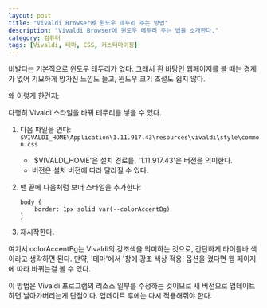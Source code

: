 ```yaml
---
layout: post
title: "Vivaldi Browser에 윈도우 테두리 주는 방법"
description: "Vivaldi Browser에 윈도우 테두리 주는 법을 소개한다."
category: 컴퓨터
tags: [Vivaldi, 테마, CSS, 커스터마이징]
---
```


비발디는 기본적으로 윈도우 테두리가 없다.
그래서 흰 바탕인 웹페이지를 볼 때는 경계가 없어 기묘하게 망가진 느낌도 들고,
윈도우 크기 조절도 쉽지 않다.

왜 이렇게 한건지;

다행히 Vivaldi 스타일을 바꿔 테두리를 넣을 수 있다.

1.	다음 파일을 연다:  
	`$VIVALDI_HOME\Application\1.11.917.43\resources\vivaldi\style\common.css`
	- '$VIVALDI_HOME'은 설치 경로를, '1.11.917.43'은 버전을 의미한다.
	- 버전은 설치 버전에 따라 달라질 수 있다.

2.	맨 끝에 다음처럼 보더 스타일을 추가한다:

	~~~
	body {
		border: 1px solid var(--colorAccentBg)
	}
	~~~

3.	재시작한다.

여기서 colorAccentBg는 Vivaldi의 강조색을 의미하는 것으로,
간단하게 타이틀바 색이라고 생각하면 된다.
만약, '테마'에서 '창에 강조 색상 적용' 옵션을 켰다면
웹 페이지에 따라 바뀌는걸 볼 수 있다.

이 방법은 Vivaldi 프로그램의 리소스 일부를 수정하는 것이므로
새 버전으로 업데이트하면 날아가버리는게 단점이다.
업데이트 후에는 다시 적용해줘야 한다.
